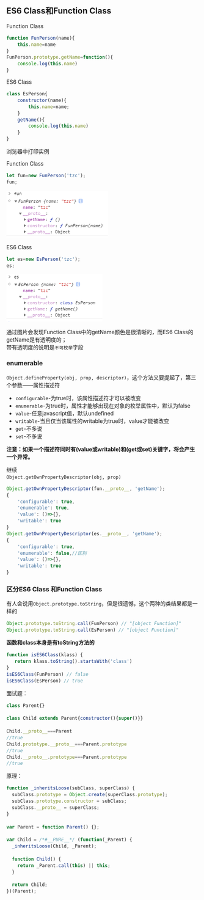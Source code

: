 ## ES6 Class和Function Class

Function Class
```js
function FunPerson(name){
    this.name=name
}
FunPerson.prototype.getName=function(){
    console.log(this.name)
}
```
ES6 Class
```js
class EsPerson{
    constructor(name){
        this.name=name;
    }
    getName(){
        console.log(this.name)
    }
}
```

浏览器中打印实例

Function Class
```js
let fun=new FunPerson('tzc');
fun;
```
![fun](../static/images/javascript/class/fun.jpg)

ES6 Class
```js
let es=new EsPerson('tzc');
es;
```
![fun](../static/images/javascript/class/es.jpg)

通过图片会发现Function Class中的getName颜色是很清晰的，而ES6 Class的getName是有透明度的；<br>
带有透明度的说明是`不可枚举`字段

### enumerable
`Object.defineProperty(obj, prop, descriptor)`，这个方法又要提起了，第三个参数——属性描述符
+ `configurable`-为true时，该属性描述符才可以被改变
+ `enumerable`-为true时，属性才能够出现在对象的枚举属性中，默认为false
+ `value`-任意javascript值，默认undefined
+ `writable`-当且仅当该属性的writable为true时，value才能被改变
+ `get`-不多说
+ `set`-不多说

**注意：如果一个描述符同时有(value或writable)和(get或set)关键字，将会产生一个异常。**

继续<br>
`Object.getOwnPropertyDescriptor(obj, prop)`
```js
Object.getOwnPropertyDescriptor(fun.__proto__, 'getName');
{
    'configurable': true,
    'enumerable': true,
    'value': ()=>{},
    'writable': true
}
Object.getOwnPropertyDescriptor(es.__proto__, 'getName');
{
    'configurable': true,
    'enumerable': false,//区别
    'value': ()=>{},
    'writable': true
}
```

### 区分ES6 Class 和Function Class
有人会说用`Object.prototype.toString`，但是很遗憾，这个两种的类结果都是一样的
```js
Object.prototype.toString.call(FunPerson) // "[object Function]"
Object.prototype.toString.call(EsPerson) // "[object Function]"
```
**函数和class本身是有toString方法的**
```js
function isES6Class(klass) {
   return klass.toString().startsWith('class')
}
isES6Class(FunPerson) // false
isES6Class(EsPerson) // true
```

面试题：
```js
class Parent{}

class Child extends Parent{constructor(){super()}}

Child.__proto__===Parent
//true
Child.prototype.__proto__===Parent.prototype
//true
Child.__proto__.prototype===Parent.prototype
//true
```

原理：
```js
function _inheritsLoose(subClass, superClass) {
  subClass.prototype = Object.create(superClass.prototype);
  subClass.prototype.constructor = subClass;
  subClass.__proto__ = superClass;
}

var Parent = function Parent() {};

var Child = /*#__PURE__*/ (function(_Parent) {
  _inheritsLoose(Child, _Parent);

  function Child() {
    return _Parent.call(this) || this;
  }

  return Child;
})(Parent);
```

